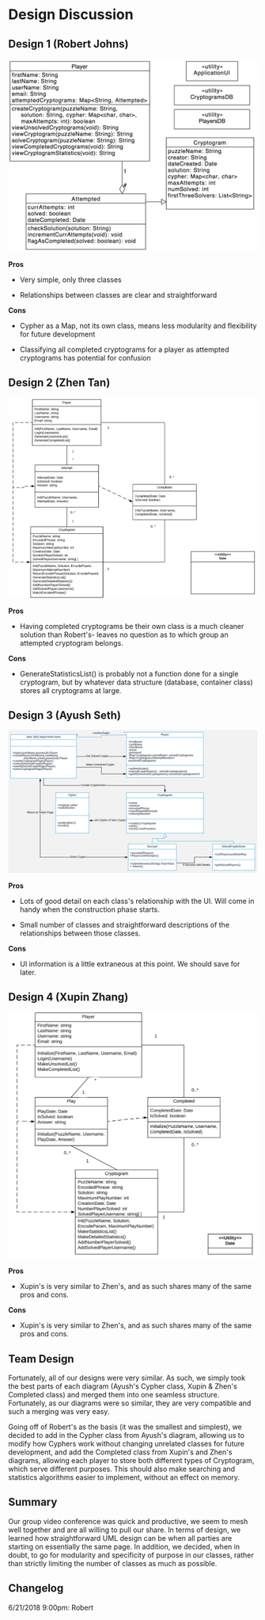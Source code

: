 # Design Discussion



## Design 1 (Robert Johns)

![Figure](rjohns8.png)

**Pros**

* Very simple, only three classes

* Relationships between classes are clear and straightforward

**Cons**

* Cypher as a Map, not its own class, means less modularity and flexibility for future development

* Classifying all completed cryptograms for a player as attempted cryptograms has potential for confusion


## Design 2 (Zhen Tan)

![Figure](ztan35.png)

**Pros**

* Having completed cryptograms be their own class is a much cleaner solution than Robert's- leaves no question as to which group an attempted cryptogram belongs.

**Cons**

* GenerateStatisticsList() is probably not a function done for a single cryptogram, but by whatever data structure (database, container class) stores all cryptograms at large.

## Design 3 (Ayush Seth)

![Figure](aseth37.png)

**Pros**

* Lots of good detail on each class's relationship with the UI. Will come in handy when the construction phase starts.

* Small number of classes and straightforward descriptions of the relationships between those classes.

**Cons**

* UI information is a little extraneous at this point. We should save for later.

## Design 4 (Xupin Zhang)

![Figure](xzhang757.png)

**Pros**

* Xupin's is very similar to Zhen's, and as such shares many of the same pros and cons.

**Cons**

* Xupin's is very similar to Zhen's, and as such shares many of the same pros and cons.

## Team Design

Fortunately, all of our designs were very similar. As such, we simply took the best parts of each diagram (Ayush's Cypher class, Xupin & Zhen's Completed class) and merged them into one seamless structure. Fortunately, as our diagrams were so similar, they are very compatible and such a merging was very easy.

Going off of Robert's as the basis (it was the smallest and simplest), we decided to add in the Cypher class from Ayush's diagram, allowing us to modify how Cyphers work without changing unrelated classes for future development, and add the Completed class from Xupin's and Zhen's diagrams, allowing each player to store both different types of Cryptogram, which serve different purposes. This should also make searching and statistics algorithms easier to implement, without an effect on memory.

## Summary

Our group video conference was quick and productive, we seem to mesh well together and are all willing to pull our share. In terms of design, we learned how straightforward UML design can be when all parties are starting on essentially the same page. In addition, we decided, when in doubt, to go for modularity and specificity of purpose in our classes, rather than strictly limiting the number of classes as much as possible.

## Changelog

6/21/2018 9:00pm: Robert


